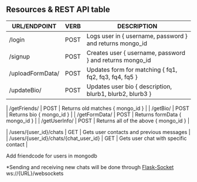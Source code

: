 
## Resources & REST API table
| URL/ENDPOINT                            | VERB   | DESCRIPTION                                              |
| --------------------------------------- | ------ | -----------------------------------------                |
| /login                                  | POST   | Logs user in { username, password } and returns mongo_id |
| /signup                                 | POST   | Creates user { username, password } and returns mongo_id |
| /uploadFormData/                        | POST   | Updates form for matching { fq1, fq2, fq3, fq4, fq5 }    |
| /updateBio/                             | POST   | Updates user bio { description, blurb1, blurb2, blurb3 } |

| /getFriends/                            | POST   | Returns old matches { mongo_id }                         |
| /getBio/                                | POST   | Returns bio { mongo_id }                                 |
| /getFormData/                           | POST   | Returns formData { mongo_id }                            |
| /getUserInfo/                           | POST   | Returns all of the above { mongo_id }                    |

| /users/{user_id}/chats                | GET | Gets user contacts and previous messages |
| /users/{user_id}/chats/{chat_user_id} | GET | Gets user chat with specific contact     |

Add friendcode for users in mongodb

\*Sending and receiving new chats will be done through [Flask-Socket](https://github.com/miguelgrinberg/Flask-SocketIO)
ws://{URL}/websockets

